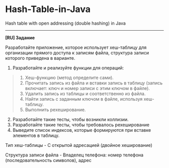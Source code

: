 # Hash-Table-in-Java
Hash table with open addressing (double hashing) in Java
____
**[RU] Задание**

Разработайте приложение, которое использует хеш-таблицу для организации прямого доступа к записям файла, структура записи которого приведена в варианте.
1. Разработайте и реализуйте функции для операций:
  > 1. Хеш-функцию (метод определите сами).
  > 2. Прочитать запись из файла и вставки запись в таблицу (запись включает: ключ и номер записи с этим ключом в файле).
  > 3. Удалить запись из таблицы и соответственно из файла.
  > 4. Найти запись с заданным ключом в файле, используя хеш-таблицу.
  > 5. Выполнить рехеширование.
2. Разработайте такие тесты, чтобы возникли коллизии.
3. Разработайте такие тесты, чтобы требовалось рехеширование
4. Выведите список индексов, которые формируются при вставке элементов в таблицу.

Тип хеш-таблицы - С открытой адресацией (двойное хеширование) 

Структура записи файла - Владелец телефона: номер телефона (последовательность символов), адрес 
